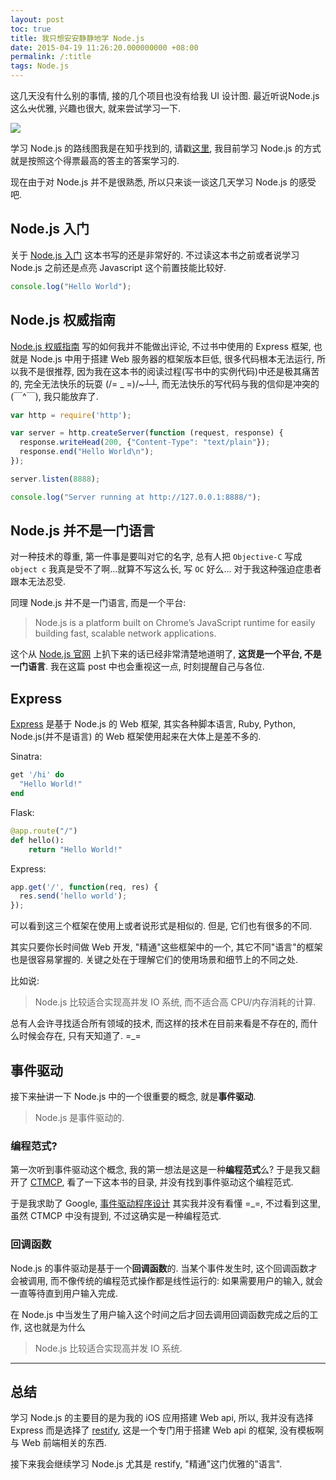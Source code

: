 ```yaml
---
layout: post
toc: true
title: 我只想安安静静地学 Node.js
date: 2015-04-19 11:26:20.000000000 +08:00
permalink: /:title
tags: Node.js
---
```



这几天没有什么别的事情, 接的几个项目也没有给我 UI 设计图. 最近听说Node.js 这么~~火~~优雅, 兴趣也很大, 就来尝试学习一下.

![](/content/images/2015/04/nodejs-01.png)

学习 Node.js 的路线图我是在知乎找到的, 请戳[这里](http://www.zhihu.com/question/21567720), 我目前学习 Node.js 的方式就是按照这个得票最高的答主的答案学习的.

现在由于对 Node.js 并不是很熟悉, 所以只来谈一谈这几天学习 Node.js 的感受吧.

## Node.js 入门

关于 [Node.js 入门](http://www.nodebeginner.org/index-zh-cn.html) 这本书写的还是非常好的. 不过读这本书之前或者说学习 Node.js 之前还是点亮 Javascript 这个前置技能比较好.

~~~javascript
console.log("Hello World");
~~~

## Node.js 权威指南

[Node.js 权威指南](http://www.amazon.cn/Node-js%E6%9D%83%E5%A8%81%E6%8C%87%E5%8D%97-%E9%99%86%E5%87%8C%E7%89%9B/dp/B00JQTOAEI/ref=sr_1_1?ie=UTF8&qid=1429414848&sr=8-1&keywords=Node.js+%E6%9D%83%E5%A8%81%E6%8C%87%E5%8D%97) 写的如何我并不能做出评论, 不过书中使用的 Express 框架, 也就是 Node.js 中用于搭建 Web 服务器的框架版本巨低, 很多代码根本无法运行, 所以我不是很推荐, 因为我在这本书的阅读过程(写书中的实例代码)中还是极其痛苦的, 完全无法快乐的玩耍 (/= _ =)/~┴┴, 而无法快乐的写代码与我的信仰是冲突的 (￣^￣), 我只能放弃了.

~~~javascript
var http = require('http');

var server = http.createServer(function (request, response) {
  response.writeHead(200, {"Content-Type": "text/plain"});
  response.end("Hello World\n");
});

server.listen(8888);

console.log("Server running at http://127.0.0.1:8888/");
~~~

## Node.js 并不是一门语言

对一种技术的尊重, 第一件事是要叫对它的名字, 总有人把 `Objective-C` 写成 `object c` 我真是受不了啊...就算不写这么长, 写 `OC` 好么... 对于我这种强迫症患者跟本无法忍受.

同理 Node.js 并不是一门语言, 而是一个平台:

> Node.js is a platform built on Chrome’s JavaScript runtime for easily building fast, scalable network applications.

这个从 [Node.js 官网](https://nodejs.org/) 上扒下来的话已经非常清楚地道明了, **这货是一个平台, 不是一门语言**. 我在这篇 post 中也会重视这一点, 时刻提醒自己与各位.

## Express

[Express](http://expressjs.com/) 是基于 Node.js 的 Web 框架, 其实各种脚本语言, Ruby, Python, Node.js(并不是语言) 的 Web 框架使用起来在大体上是差不多的.

Sinatra:

~~~ruby
get '/hi' do
  "Hello World!"
end
~~~

Flask:

~~~python
@app.route("/")
def hello():
    return "Hello World!"
~~~

Express:

~~~javascript
app.get('/', function(req, res) {
  res.send('hello world');
});
~~~

可以看到这三个框架在使用上或者说形式是相似的. 但是, 它们也有很多的不同.

其实只要你长时间做 Web 开发, "精通"这些框架中的一个, 其它不同"语言"的框架也是很容易掌握的. 关键之处在于理解它们的使用场景和细节上的不同之处.

比如说:

> Node.js 比较适合实现高并发 IO 系统, 而不适合高 CPU/内存消耗的计算.

总有人会许寻找适合所有领域的技术, 而这样的技术在目前来看是不存在的, 而什么时候会存在, 只有天知道了. =_=

## 事件驱动

接下来~~扯~~讲一下 Node.js 中的一个很重要的概念, 就是**事件驱动**.

> Node.js 是事件驱动的.

### 编程范式?

第一次听到事件驱动这个概念, 我的第一想法是这是一种**编程范式**么? 于是我又翻开了 [CTMCP](https://www.info.ucl.ac.be/~pvr/book), 看了一下这本书的目录, 并没有找到事件驱动这个编程范式.

于是我求助了 Google, [事件驱动程序设计](http://zh.wikipedia.org/wiki/%E4%BA%8B%E4%BB%B6%E9%A9%85%E5%8B%95%E7%A8%8B%E5%BC%8F%E8%A8%AD%E8%A8%88) 其实我并没有看懂 =\_=, 不过看到这里, 虽然 CTMCP 中没有提到, 不过这确实是一种编程范式.

### 回调函数

Node.js 的事件驱动是基于一个**回调函数**的. 当某个事件发生时, 这个回调函数才会被调用, 而不像传统的编程范式操作都是线性运行的: 如果需要用户的输入, 就会一直等待直到用户输入完成.

在 Node.js 中当发生了用户输入这个时间之后才回去调用回调函数完成之后的工作, 这也就是为什么

>  Node.js 比较适合实现高并发 IO 系统.

----

## 总结

学习 Node.js 的主要目的是为我的 iOS 应用搭建 Web api, 所以, 我并没有选择 Express 而是选择了 [restify](https://github.com/mcavage/node-restify), 这是一个专门用于搭建 Web api 的框架, 没有模板啊与 Web 前端相关的东西.

接下来我会继续学习 Node.js 尤其是 restify, "精通"这门优雅的"语言".
